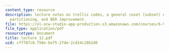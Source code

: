 ```yaml
---
content_type: resource
description: lecture notes on trellis codes, a general coset (subset) encoder, coset
  partitioning, and BER improvement.
file: https://ol-ocw-studio-app-production.s3.amazonaws.com/courses/6-973-communication-system-design-spring-2006/cff787c8758ebe752fde2cd24c18b1d0_lecture_12.pdf
file_type: application/pdf
resourcetype: Document
title: lecture_12.pdf
uid: cff787c8-758e-be75-2fde-2cd24c18b1d0
---
```

